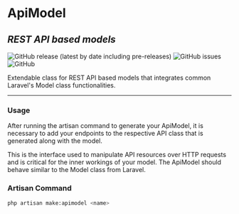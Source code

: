 # ApiModel
## _REST API based models_

![GitHub release (latest by date including pre-releases)](https://img.shields.io/github/v/release/leandroschabarum/api-model?include_prereleases) ![GitHub issues](https://img.shields.io/github/issues/leandroschabarum/api-model) ![GitHub](https://img.shields.io/github/license/leandroschabarum/api-model)

Extendable class for REST API based models that integrates common Laravel's Model class functionalities.

----

### Usage

After running the artisan command to generate your ApiModel, it is necessary to add
your endpoints to the respective API class that is generated along with the model.

This is the interface used to manipulate API resources over HTTP requests and is critical
for the inner workings of your model. The ApiModel should behave similar to the Model class from Laravel.

### Artisan Command

```bash
php artisan make:apimodel <name>
```
